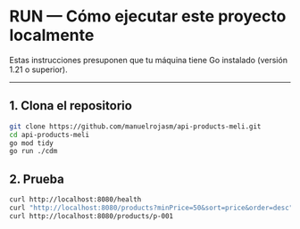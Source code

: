 # RUN — Cómo ejecutar este proyecto localmente

Estas instrucciones presuponen que tu máquina tiene Go instalado (versión 1.21 o superior).

---

## 1. Clona el repositorio

```bash
git clone https://github.com/manuelrojasm/api-products-meli.git
cd api-products-meli
go mod tidy
go run ./cdm

```

## 2. Prueba

```bash
curl http://localhost:8080/health
curl "http://localhost:8080/products?minPrice=50&sort=price&order=desc"
curl http://localhost:8080/products/p-001

